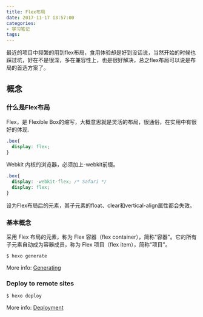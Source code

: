 ```yaml
---
title: Flex布局
date: 2017-11-17 13:57:00
categories:
- 学习笔记
tags:
---
```

最近的项目中频繁的用到flex布局，食用体验却是好到没话说，当然开始的时候也踩过坑，好在不是很深，多在兼容性上，也是很好解决，总之flex布局可以说是布局的首选方案了。

## 概念

### 什么是Flex布局

Flex，是 Flexible Box的缩写，大概意思就是灵活的布局，很通俗，在实用中有很好的体现.

``` css
.box{
  display: flex;
}
```
Webkit 内核的浏览器，必须加上-webkit前缀。

``` css
.box{
  display: -webkit-flex; /* Safari */
  display: flex;
}
```
设为Flex布局后的元素，其子元素的float、clear和vertical-align属性都会失效。

### 基本概念

采用 Flex 布局的元素，称为 Flex 容器（flex container），简称"容器"。它的所有子元素自动成为容器成员，称为 Flex 项目（flex item），简称"项目"。

``` bash
$ hexo generate
```

More info: [Generating](https://hexo.io/docs/generating.html)

### Deploy to remote sites

``` bash
$ hexo deploy
```

More info: [Deployment](https://hexo.io/docs/deployment.html)
